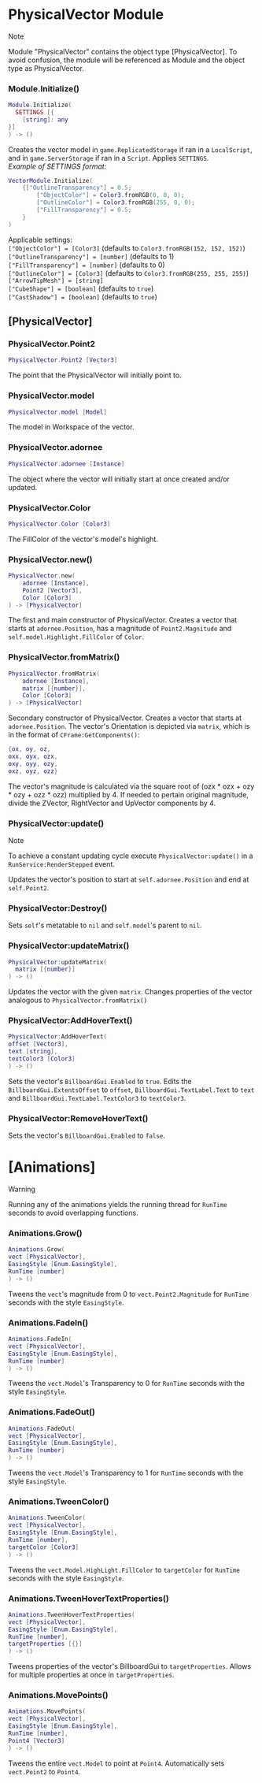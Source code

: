 # PhysicalVector Module

> [!NOTE]
> Module "PhysicalVector" contains the object type [PhysicalVector].
> To avoid confusion, the module will be referenced as Module and the object type as PhysicalVector.

### Module.Initialize()
```lua
Module.Initialize(
  SETTINGS [{
    [string]: any
}]
) -> ()
```
Creates the vector model in `game.ReplicatedStorage` if ran in a `LocalScript`, and in `game.ServerStorage` if ran in a `Script`.
Applies `SETTINGS`. <br>
*Example of SETTINGS format:* <br>
```lua
VectorModule.Initialize(
	{["OutlineTransparency"] = 0.5;
		["ObjectColor"] = Color3.fromRGB(0, 0, 0);
		["OutlineColor"] = Color3.fromRGB(255, 0, 0);
		["FillTransparency"] = 0.5;
	}
)
```
Applicable settings: <br>
`["ObjectColor"] = [Color3]` (defaults to `Color3.fromRGB(152, 152, 152)`) <br>
`["OutlineTransparency"] = [number]` (defaults to 1) <br>
`["FillTransparency"] = [number]` (defaults to 0) <br>
`["OutlineColor"] = [Color3]` (defaults to `Color3.fromRGB(255, 255, 255)`) <br>
`["ArrowTipMesh"] = [string]` <br>
`["CubeShape"] = [boolean]` (defaults to `true`) <br>
`["CastShadow"] = [boolean]` (defaults to `true`)

## [PhysicalVector]
### PhysicalVector.Point2
```lua
PhysicalVector.Point2 [Vector3]
```
The point that the PhysicalVector will initially point to.
### PhysicalVector.model
```lua
PhysicalVector.model [Model]
```
The model in Workspace of the vector.
### PhysicalVector.adornee
```lua
PhysicalVector.adornee [Instance]
```
The object where the vector will initially start at once created and/or updated.
### PhysicalVector.Color
```lua
PhysicalVector.Color [Color3]
```
The FillColor of the vector's model's highlight.
### PhysicalVector.new()
```lua
PhysicalVector.new(
    adornee [Instance],
    Point2 [Vector3],
    Color [Color3]
) -> [PhysicalVector]
```
The first and main constructor of PhysicalVector.
Creates a vector that starts at `adornee.Position`, has a magnitude of `Point2.Magnitude` and `self.model.Highlight.FillColor` of `Color`.

### PhysicalVector.fromMatrix()
```lua
PhysicalVector.fromMatrix(
    adornee [Instance],
    matrix [{number}],
    Color [Color3]
) -> [PhysicalVector]
```
Secondary constructor of PhysicalVector.
Creates a vector that starts at `adornee.Position`.
The vector's Orientation is depicted via `matrix`, which is in the format of `CFrame:GetComponents()`:
```lua
{ox, oy, oz,
oxx, oyx, ozx,
oxy, oyy, ozy,
oxz, oyz, ozz}
```
The vector's magnitude is calculated via the square root of (ozx * ozx + ozy * ozy + ozz * ozz) multiplied by 4.
If needed to pertain original magnitude, divide the ZVector, RightVector and UpVector components by 4.

### PhysicalVector:update()
> [!NOTE]
> To achieve a constant updating cycle execute `PhysicalVector:update()` in a `RunService:RenderStepped` event. <br>

Updates the vector's position to start at `self.adornee.Position` and end at `self.Point2`.

### PhysicalVector:Destroy()
Sets `self`'s metatable to `nil` and `self.model`'s parent to `nil`.

### PhysicalVector:updateMatrix()
```lua
PhysicalVector:updateMatrix(
  matrix [{number}]
) -> ()
```
Updates the vector with the given `matrix`.
Changes properties of the vector analogous to `PhysicalVector.fromMatrix()`

### PhysicalVector:AddHoverText()
```lua
PhysicalVector:AddHoverText(
offset [Vector3],
text [string],
textColor3 [Color3]
) -> ()
```
Sets the vector's `BillboardGui.Enabled` to `true`.
Edits the `BillboardGui.ExtentsOffset` to `offset`, `BillboardGui.TextLabel.Text` to `text` and `BillboardGui.TextLabel.TextColor3` to `textColor3`.

### PhysicalVector:RemoveHoverText()
Sets the vector's `BillboardGui.Enabled` to `false`.

# [Animations]

> [!WARNING]
> Running any of the animations yields the running thread for `RunTime` seconds to avoid overlapping functions.

### Animations.Grow()
```lua
Animations.Grow(
vect [PhysicalVector],
EasingStyle [Enum.EasingStyle],
RunTime [number]
) -> ()
```
Tweens the `vect`'s magnitude from 0 to `vect.Point2.Magnitude` for `RunTime` seconds with the style `EasingStyle`.

### Animations.FadeIn()
```lua
Animations.FadeIn(
vect [PhysicalVector],
EasingStyle [Enum.EasingStyle],
RunTime [number]
) -> ()
```
Tweens the `vect.Model`'s Transparency to 0 for `RunTime` seconds with the style `EasingStyle`.

### Animations.FadeOut()
```lua
Animations.FadeOut(
vect [PhysicalVector],
EasingStyle [Enum.EasingStyle],
RunTime [number]
) -> ()
```
Tweens the `vect.Model`'s Transparency to 1 for `RunTime` seconds with the style `EasingStyle`.

### Animations.TweenColor()
```lua
Animations.TweenColor(
vect [PhysicalVector],
EasingStyle [Enum.EasingStyle],
RunTime [number],
targetColor [Color3]
) -> ()
```
Tweens the `vect.Model.HighLight.FillColor` to `targetColor` for `RunTime` seconds with the style `EasingStyle`.

### Animations.TweenHoverTextProperties()
```lua
Animations.TweenHoverTextProperties(
vect [PhysicalVector],
EasingStyle [Enum.EasingStyle],
RunTime [number],
targetProperties [{}]
) -> ()
```
Tweens properties of the vector's BillboardGui to `targetProperties`.
Allows for multiple properties at once in `targetProperties`.

### Animations.MovePoints()
```lua
Animations.MovePoints(
vect [PhysicalVector],
EasingStyle [Enum.EasingStyle],
RunTime [number],
Point4 [Vector3]
) -> ()
```
Tweens the entire `vect.Model` to point at `Point4`.
Automatically sets `vect.Point2` to `Point4`.
